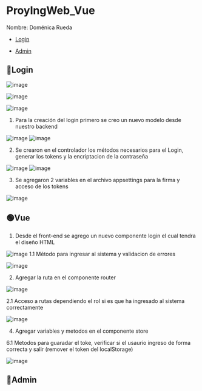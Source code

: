 # ProyIngWeb_Vue
Nombre: Doménica Rueda

* [Login](#Login)

* [Admin](#Admin)
## :bust_in_silhouette:Login


![image](https://user-images.githubusercontent.com/62667937/195994935-52cac8e7-8c6b-4ba1-82fc-7379b367ef93.png)

![image](https://user-images.githubusercontent.com/62667937/195994957-63361793-1a92-4be0-aef8-06089e153e1d.png)

![image](https://user-images.githubusercontent.com/62667937/195994983-ebcf9d6a-cce5-4288-9b35-f082d155fb27.png)



1. Para la creación del login primero se creo un nuevo modelo desde nuestro backend 


![image](https://user-images.githubusercontent.com/62667937/195994360-a475c5ee-ea4c-442d-b2e6-22378e0094d7.png)
![image](https://user-images.githubusercontent.com/62667937/195994367-5a00ab0e-030f-43a2-b334-8aee007d6cfb.png)


2. Se crearon en el controlador los métodos necesarios para el Login, generar los tokens y la encriptacion de la contraseña 


![image](https://user-images.githubusercontent.com/62667937/195994434-ee1ad190-a762-446a-b217-6cdccd570f7e.png)
![image](https://user-images.githubusercontent.com/62667937/195994453-0eb718ca-d712-4854-b094-c79c64937e9b.png)


3. Se agregaron 2 variables en el archivo appsettings para la firma y acceso de los tokens 


![image](https://user-images.githubusercontent.com/62667937/195994509-03f79079-fdf1-4fea-a716-51b40700728d.png)


## :green_circle:Vue

1. Desde el front-end se agrego un nuevo componente  login el cual tendra el diseño HTML


![image](https://user-images.githubusercontent.com/62667937/195994637-31b5fb85-41f9-447d-8d42-d3e6633aecb0.png)
 1.1 Método para ingresar al sistema y validacion de errores
 
 
 ![image](https://user-images.githubusercontent.com/62667937/195994700-33c19c34-c628-4078-bf18-a7bb6e566340.png)

2. Agregar la ruta en el componente router 

![image](https://user-images.githubusercontent.com/62667937/195994720-f2b8fc2a-460a-46da-bee3-b80715eb0d02.png)


 2.1 Acceso a rutas dependiendo el rol si es que ha ingresado al sistema correctamente
 
 
 ![image](https://user-images.githubusercontent.com/62667937/195994752-2fd20f8a-e7c1-45a9-86b6-b9e6919510dd.png)

4. Agregar variables y metodos en el componente store


6.1 Metodos para guaradar el toke, verificar si el usaurio ingreso de forma correcta y salir (remover el token del localStorage)


![image](https://user-images.githubusercontent.com/62667937/195994839-4e54f097-95f3-4863-8b4d-fd525b2bd586.png)

## :closed_lock_with_key:Admin


